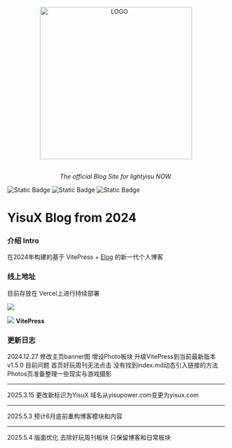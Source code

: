 <p align="center">
  <picture>
    <img alt="LOGO" src="https://www.yisux.com/logo.png" width="352"  style="max-width: 100%;">
  </picture>
  <br/>
  <br/>
</p> 
<p align="center">
    <i>The official Blog Site for lightyisu NOW.</i>
</p>

![Static Badge](https://img.shields.io/badge/vitepress-elog-blue?style=flat)
![Static Badge](https://img.shields.io/badge/From-2024-blue?style=flat)
![Static Badge](https://img.shields.io/badge/VercelEnhanced-black?style=flat)


# YisuX Blog from 2024

### 介绍 Intro
在2024年构建的基于 VitePress + [Elog](https://elog.1874.cool/) 的新一代个人博客



### 线上地址
目前存放在 Vercel上进行持续部署

![](https://vercel.com/vc-ap-vercel-marketing/_next/static/media/vercel-logotype-light.700a8d26.svg)

![](https://vitepress.dev/vitepress-logo-mini.svg)  **VitePress**

### 更新日志
2024.12.27 修改主页banner图 增设Photo板块 升级VitePress到当前最新版本 v1.5.0 
目前问题 首页好玩周刊无法点击 没有找到index.md动态引入链接的方法 Photos页准备整理一些现实与游戏摄影

----

2025.3.15 更改新标识为YisuX 域名从yisupower.com变更为yisux.com

----


2025.5.3 预计6月底前重构博客模块和内容

----

2025.5.4 版面优化 去除好玩周刊板块 只保留博客和日常板块
